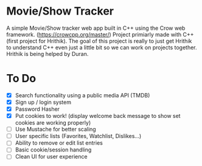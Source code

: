 # Movie/Show Tracker

A simple Movie/Show tracker web app built in C++ using the Crow web framework. (https://crowcpp.org/master/)
Project primiarly made with C++ (first project for Hrithik).
The goal of this project is really to just get Hrithik to understand C++ even just a little bit so we can work on projects together.
Hrithik is being helped by Duran.

# To Do

- [x] Search functionality using a public media API (TMDB)
- [x] Sign up / login system
- [x] Password Hasher
- [x] Put cookies to work! (display welcome back message to show set cookies are working properly)
- [ ] Use Mustache for better scaling
- [ ] User specific lists (Favorites, Watchlist, Dislikes...)
- [ ] Ability to remove or edit list entries
- [ ] Basic cookie/session handling
- [ ] Clean UI for user experience
